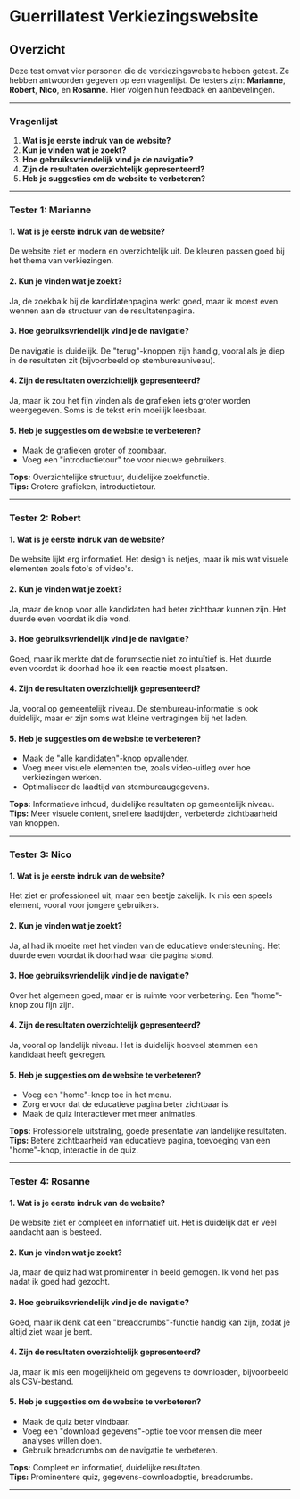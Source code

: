 # Guerrillatest Verkiezingswebsite

## Overzicht
Deze test omvat vier personen die de verkiezingswebsite hebben getest. Ze hebben antwoorden gegeven op een vragenlijst. De testers zijn: **Marianne**, **Robert**, **Nico**, en **Rosanne**. Hier volgen hun feedback en aanbevelingen.

---

### **Vragenlijst**
1. **Wat is je eerste indruk van de website?**
2. **Kun je vinden wat je zoekt?**
3. **Hoe gebruiksvriendelijk vind je de navigatie?**
4. **Zijn de resultaten overzichtelijk gepresenteerd?**
5. **Heb je suggesties om de website te verbeteren?**

---

### **Tester 1: Marianne**

#### 1. Wat is je eerste indruk van de website?
De website ziet er modern en overzichtelijk uit. De kleuren passen goed bij het thema van verkiezingen.

#### 2. Kun je vinden wat je zoekt?
Ja, de zoekbalk bij de kandidatenpagina werkt goed, maar ik moest even wennen aan de structuur van de resultatenpagina.

#### 3. Hoe gebruiksvriendelijk vind je de navigatie?
De navigatie is duidelijk. De "terug"-knoppen zijn handig, vooral als je diep in de resultaten zit (bijvoorbeeld op stembureauniveau).

#### 4. Zijn de resultaten overzichtelijk gepresenteerd?
Ja, maar ik zou het fijn vinden als de grafieken iets groter worden weergegeven. Soms is de tekst erin moeilijk leesbaar.

#### 5. Heb je suggesties om de website te verbeteren?
- Maak de grafieken groter of zoombaar.
- Voeg een "introductietour" toe voor nieuwe gebruikers.

**Tops:** Overzichtelijke structuur, duidelijke zoekfunctie.  
**Tips:** Grotere grafieken, introductietour.

---

### **Tester 2: Robert**

#### 1. Wat is je eerste indruk van de website?
De website lijkt erg informatief. Het design is netjes, maar ik mis wat visuele elementen zoals foto's of video's.

#### 2. Kun je vinden wat je zoekt?
Ja, maar de knop voor alle kandidaten had beter zichtbaar kunnen zijn. Het duurde even voordat ik die vond.

#### 3. Hoe gebruiksvriendelijk vind je de navigatie?
Goed, maar ik merkte dat de forumsectie niet zo intuïtief is. Het duurde even voordat ik doorhad hoe ik een reactie moest plaatsen.

#### 4. Zijn de resultaten overzichtelijk gepresenteerd?
Ja, vooral op gemeentelijk niveau. De stembureau-informatie is ook duidelijk, maar er zijn soms wat kleine vertragingen bij het laden.

#### 5. Heb je suggesties om de website te verbeteren?
- Maak de "alle kandidaten"-knop opvallender.
- Voeg meer visuele elementen toe, zoals video-uitleg over hoe verkiezingen werken.
- Optimaliseer de laadtijd van stembureaugegevens.

**Tops:** Informatieve inhoud, duidelijke resultaten op gemeentelijk niveau.  
**Tips:** Meer visuele content, snellere laadtijden, verbeterde zichtbaarheid van knoppen.

---

### **Tester 3: Nico**

#### 1. Wat is je eerste indruk van de website?
Het ziet er professioneel uit, maar een beetje zakelijk. Ik mis een speels element, vooral voor jongere gebruikers.

#### 2. Kun je vinden wat je zoekt?
Ja, al had ik moeite met het vinden van de educatieve ondersteuning. Het duurde even voordat ik doorhad waar die pagina stond.

#### 3. Hoe gebruiksvriendelijk vind je de navigatie?
Over het algemeen goed, maar er is ruimte voor verbetering. Een "home"-knop zou fijn zijn.

#### 4. Zijn de resultaten overzichtelijk gepresenteerd?
Ja, vooral op landelijk niveau. Het is duidelijk hoeveel stemmen een kandidaat heeft gekregen.

#### 5. Heb je suggesties om de website te verbeteren?
- Voeg een "home"-knop toe in het menu.
- Zorg ervoor dat de educatieve pagina beter zichtbaar is.
- Maak de quiz interactiever met meer animaties.

**Tops:** Professionele uitstraling, goede presentatie van landelijke resultaten.  
**Tips:** Betere zichtbaarheid van educatieve pagina, toevoeging van een "home"-knop, interactie in de quiz.

---

### **Tester 4: Rosanne**

#### 1. Wat is je eerste indruk van de website?
De website ziet er compleet en informatief uit. Het is duidelijk dat er veel aandacht aan is besteed.

#### 2. Kun je vinden wat je zoekt?
Ja, maar de quiz had wat prominenter in beeld gemogen. Ik vond het pas nadat ik goed had gezocht.

#### 3. Hoe gebruiksvriendelijk vind je de navigatie?
Goed, maar ik denk dat een "breadcrumbs"-functie handig kan zijn, zodat je altijd ziet waar je bent.

#### 4. Zijn de resultaten overzichtelijk gepresenteerd?
Ja, maar ik mis een mogelijkheid om gegevens te downloaden, bijvoorbeeld als CSV-bestand.

#### 5. Heb je suggesties om de website te verbeteren?
- Maak de quiz beter vindbaar.
- Voeg een "download gegevens"-optie toe voor mensen die meer analyses willen doen.
- Gebruik breadcrumbs om de navigatie te verbeteren.

**Tops:** Compleet en informatief, duidelijke resultaten.  
**Tips:** Prominentere quiz, gegevens-downloadoptie, breadcrumbs.

---

